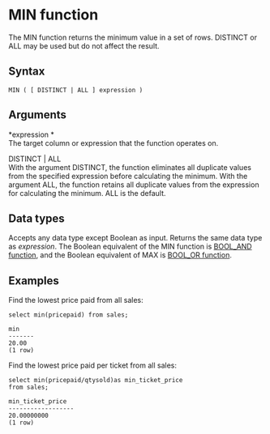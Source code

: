 # MIN function<a name="r_MIN"></a>

 The MIN function returns the minimum value in a set of rows\. DISTINCT or ALL may be used but do not affect the result\.

## Syntax<a name="r_MIN-synopsis"></a>

```
MIN ( [ DISTINCT | ALL ] expression )
```

## Arguments<a name="r_MIN-arguments"></a>

 *expression *   
The target column or expression that the function operates on\.

DISTINCT \| ALL  
With the argument DISTINCT, the function eliminates all duplicate values from the specified expression before calculating the minimum\. With the argument ALL, the function retains all duplicate values from the expression for calculating the minimum\. ALL is the default\.

## Data types<a name="c_Supported_data_types_min"></a>

Accepts any data type except Boolean as input\. Returns the same data type as *expression*\. The Boolean equivalent of the MIN function is [BOOL\_AND function](r_BOOL_AND.md), and the Boolean equivalent of MAX is [BOOL\_OR function](r_BOOL_OR.md)\. 

## Examples<a name="r_MIN-examples"></a>

Find the lowest price paid from all sales:

```
select min(pricepaid) from sales;

min
-------
20.00
(1 row)
```

Find the lowest price paid per ticket from all sales:

```
select min(pricepaid/qtysold)as min_ticket_price
from sales;

min_ticket_price
------------------
20.00000000
(1 row)
```